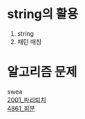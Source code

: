 # string의 활용
1. string
2. 패턴 매칭

# 알고리즘 문제
swea    
[2001_파리퇴치](https://github.com/Dhyeonle9/algo/blob/b03c70e2dc9e4bff96d7f8ce633170c2c84b347b/swea/2001_%ED%8C%8C%EB%A6%AC%ED%87%B4%EC%B9%98/sol.py)    
[4861_회문](https://github.com/Dhyeonle9/algo/blob/b03c70e2dc9e4bff96d7f8ce633170c2c84b347b/swea/4861_%ED%9A%8C%EB%AC%B8/sol.py)
